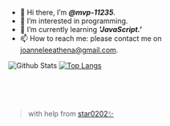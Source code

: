 - 👋 Hi there, I’m <i><b>@mvp-11235</b></i>.
- 👀 I’m interested in programming.
- 🌱 I’m currently learning <i><strong>'JavaScript.'</strong></i>
- 📫 How to reach me: please contact me on joanneleeathena@gmail.com.

![Github Stats](https://github-readme-stats.vercel.app/api?username=mvp-11235&count_private=true&show_icons=true&theme=nightowl&bg_color=ffffff00&hide_border=true&title_color=2C92CC&include_all_commits=true&custom_title=My%20Github%20Stats)
[![Top Langs](https://github-readme-stats.vercel.app/api/top-langs/?username=mvp-11235&&layout=compact&langs_count=10&theme=nightowl&bg_color=ffffff00&hide_border=true&title_color=2C92CC)](https://github.com/mvp-11235?tab=repositories)

<br>
<br>
<br>

> with help from [star0202✨](https://github.com/star0202)
